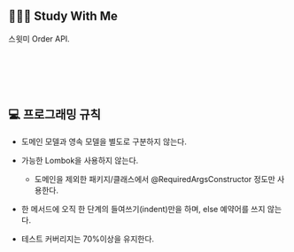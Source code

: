 ## 🧑‍🤝‍🧑 Study With Me

스윗미 Order API.

<br/><br/><br/><br/>

## 💻 프로그래밍 규칙

- 도메인 모델과 영속 모델을 별도로 구분하지 않는다.
- 가능한 Lombok을 사용하지 않는다.
    - 도메인을 제외한 패키지/클래스에서 @RequiredArgsConstructor 정도만 사용한다.

- 한 메서드에 오직 한 단계의 들여쓰기(indent)만을 하며, else 예약어를 쓰지 않는다.
- 테스트 커버리지는 70%이상을 유지한다.
